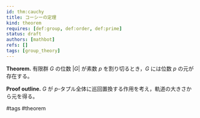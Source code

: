 ```yaml
---
id: thm:cauchy
title: コーシーの定理
kind: theorem
requires: [def:group, def:order, def:prime]
status: draft
authors: [mathbot]
refs: []
tags: [group_theory]
---
```


**Theorem.** 有限群 $G$ の位数 $|G|$ が素数 $p$ を割り切るとき，$G$ には位数 $p$ の元が存在する。

**Proof outline.** $G$ が $p$-タプル全体に巡回置換する作用を考え，軌道の大きさから元を得る。

#tags #theorem

